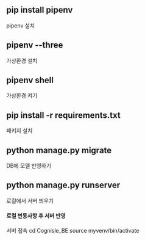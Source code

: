   
## pip install pipenv
pipenv 설치

## pipenv --three
가상환경 설치

## pipenv shell
가상환경 켜기

## pip install -r requirements.txt
패키지 설치

## python manage.py migrate
DB에 모델 반영하기

## python manage.py runserver
로컬에서 서버 띄우기

#### 로컬 변동사항 후 서버 반영 ####
서버 접속 
cd Cognisle_BE
source myvenv/bin/activate
